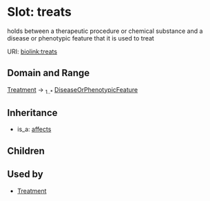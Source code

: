 # Slot: treats


holds between a therapeutic procedure or chemical substance and a disease or phenotypic feature that it is used to treat

URI: [biolink:treats](https://w3id.org/biolink/vocab/treats)
## Domain and Range

[Treatment](Treatment.md) ->  <sub>1..*</sub> [DiseaseOrPhenotypicFeature](DiseaseOrPhenotypicFeature.md)
## Inheritance

 *  is_a: [affects](affects.md)
## Children

## Used by

 * [Treatment](Treatment.md)
